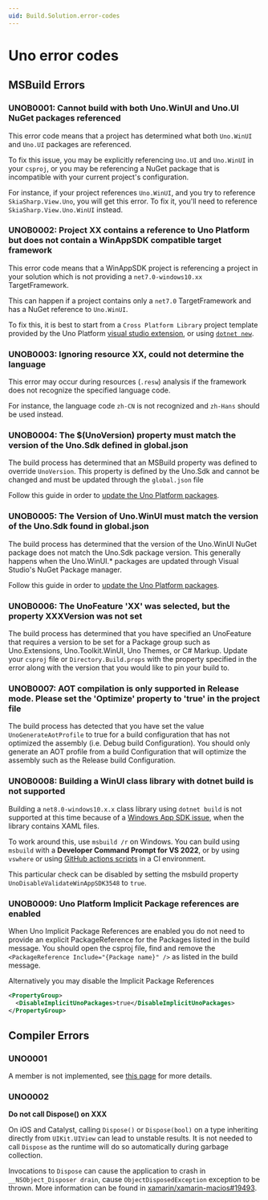 ```yaml
---
uid: Build.Solution.error-codes
---
```

# Uno error codes

## MSBuild Errors

### UNOB0001: Cannot build with both Uno.WinUI and Uno.UI NuGet packages referenced

This error code means that a project has determined what both `Uno.WinUI` and `Uno.UI` packages are referenced.

To fix this issue, you may be explicitly referencing `Uno.UI` and `Uno.WinUI` in your `csproj`, or you may be referencing a NuGet package that is incompatible with your current project's configuration.

For instance, if your project references `Uno.WinUI`, and you try to reference `SkiaSharp.View.Uno`, you will get this error. To fix it, you'll need to reference `SkiaSharp.View.Uno.WinUI` instead.

### UNOB0002: Project XX contains a reference to Uno Platform but does not contain a WinAppSDK compatible target framework

This error code means that a WinAppSDK project is referencing a project in your solution which is not providing a `net7.0-windows10.xx` TargetFramework.

This can happen if a project contains only a `net7.0` TargetFramework and has a NuGet reference to `Uno.WinUI`.

To fix this, it is best to start from a `Cross Platform Library` project template provided by the Uno Platform [visual studio extension](xref:Guide.HowTo.Create-Control-Library), or using [`dotnet new`](xref:Uno.GetStarted.dotnet-new).

### UNOB0003: Ignoring resource XX, could not determine the language

This error may occur during resources (`.resw`) analysis if the framework does not recognize the specified language code.

For instance, the language code `zh-CN` is not recognized and `zh-Hans` should be used instead.

### UNOB0004: The $(UnoVersion) property must match the version of the Uno.Sdk defined in global.json

The build process has determined that an MSBuild property was defined to override `UnoVersion`. This property is defined by the Uno.Sdk and cannot be changed and must be updated through the `global.json` file

Follow this guide in order to [update the Uno Platform packages](xref:Uno.Development.UpgradeUnoNuget).

### UNOB0005: The Version of Uno.WinUI must match the version of the Uno.Sdk found in global.json

The build process has determined that the version of the Uno.WinUI NuGet package does not match the Uno.Sdk package version. This generally happens when the Uno.WinUI.* packages are updated through Visual Studio's NuGet Package manager.

Follow this guide in order to [update the Uno Platform packages](xref:Uno.Development.UpgradeUnoNuget).

### UNOB0006: The UnoFeature 'XX' was selected, but the property XXXVersion was not set

The build process has determined that you have specified an UnoFeature that requires a version to be set for a Package group such as Uno.Extensions, Uno.Toolkit.WinUI, Uno Themes, or C# Markup. Update your `csproj` file or `Directory.Build.props` with the property specified in the error along with the version that you would like to pin your build to.

### UNOB0007: AOT compilation is only supported in Release mode. Please set the 'Optimize' property to 'true' in the project file

The build process has detected that you have set the value `UnoGenerateAotProfile` to true for a build configuration that has not optimized the assembly (i.e. Debug build Configuration). You should only generate an AOT profile from a build Configuration that will optimize the assembly such as the Release build Configuration.

### UNOB0008: Building a WinUI class library with dotnet build is not supported

Building a `net8.0-windows10.x.x` class library using `dotnet build` is not supported at this time because of a [Windows App SDK issue](https://github.com/microsoft/WindowsAppSDK/issues/3548), when the library contains XAML files.

To work around this, use `msbuild /r` on Windows. You can build using `msbuild` with a **Developer Command Prompt for VS 2022**, or by using `vswhere` or using [GitHub actions scripts](https://learn.microsoft.com/en-us/windows/apps/package-and-deploy/ci-for-winui3?pivots=winui3-packaged-csharp) in a CI environment.

This particular check can be disabled by setting the msbuild property `UnoDisableValidateWinAppSDK3548` to `true`.

### UNOB0009: Uno Platform Implicit Package references are enabled

When Uno Implicit Package References are enabled you do not need to provide an explicit PackageReference for the Packages listed in the build message. You should open the csproj file, find and remove the `<PackageReference Include="{Package name}" />` as listed in the build message.

Alternatively you may disable the Implicit Package References

```xml
<PropertyGroup>
  <DisableImplicitUnoPackages>true</DisableImplicitUnoPackages>
</PropertyGroup>
```

## Compiler Errors

### UNO0001

A member is not implemented, see [this page](xref:Uno.Development.NotImplemented) for more details.

### UNO0002

**Do not call Dispose() on XXX**

On iOS and Catalyst, calling `Dispose()` or `Dispose(bool)` on a type inheriting directly from `UIKit.UIView` can lead to unstable results. It is not needed to call `Dispose` as the runtime will do so automatically during garbage collection.

Invocations to `Dispose` can cause the application to crash in `__NSObject_Disposer drain`, cause `ObjectDisposedException` exception to be thrown. More information can be found in [xamarin/xamarin-macios#19493](https://github.com/xamarin/xamarin-macios/issues/19493).
